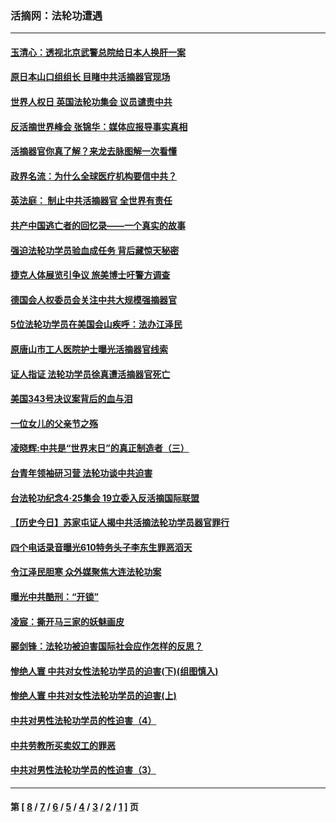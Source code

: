 ### 活摘网：法轮功遭遇
---
#### [玉清心：透视北京武警总院给日本人换肝一案](../../pages/nf5881/n13771978.md?03110430) 
#### [原日本山口组组长 目睹中共活摘器官现场](../../pages/nf5881/n13767360.md?03110430) 
#### [世界人权日 英国法轮功集会 议员谴责中共](../../pages/nf5881/n13431763.md?03110430) 
#### [反活摘世界峰会 张锦华：媒体应报导事实真相](../../pages/nf5881/n13278502.md?03110430) 
#### [活摘器官你真了解？来龙去脉图解一次看懂](../../pages/nf5881/n13013820.md?03110430) 
#### [政界名流：为什么全球医疗机构要信中共？](../../pages/nf5881/n11945479.md?03110430) 
#### [英法庭： 制止中共活摘器官 全世界有责任](../../pages/nf5881/n11330691.md?03110430) 
#### [共产中国逃亡者的回忆录——一个真实的故事](../../pages/nf5881/n10918649.md?03110430) 
#### [强迫法轮功学员验血成任务 背后藏惊天秘密](../../pages/nf5881/n4252384.md?03110430) 
#### [捷克人体展览引争议 旅美博士吁警方调查](../../pages/nf5881/n9429187.md?03110430) 
#### [德国会人权委员会关注中共大规模强摘器官](../../pages/nf5881/n8418950.md?03110430) 
#### [5位法轮功学员在美国会山疾呼：法办江泽民](../../pages/nf5881/n8101519.md?03110430) 
#### [原唐山市工人医院护士曝光活摘器官线索](../../pages/nf5881/n8076384.md?03110430) 
#### [证人指证 法轮功学员徐真遭活摘器官死亡](../../pages/nf5881/n8042467.md?03110430) 
#### [美国343号决议案背后的血与泪](../../pages/nf5881/n8020684.md?03110430) 
#### [一位女儿的父亲节之殇](../../pages/nf5881/n8014122.md?03110430) 
#### [凌晓辉:中共是“世界末日”的真正制造者（三）](../../pages/nf5881/n4210333.md?03110430) 
#### [台青年领袖研习营 法轮功谈中共迫害](../../pages/nf5881/n4141857.md?03110430) 
#### [台法轮功纪念4‧25集会 19立委入反活摘国际联盟](../../pages/nf5881/n4141821.md?03110430) 
#### [【历史今日】苏家屯证人揭中共活摘法轮功学员器官罪行](../../pages/nf5881/n4135912.md?03110430) 
#### [四个电话录音曝光610特务头子李东生罪恶滔天](../../pages/nf5881/n4040060.md?03110430) 
#### [令江泽民胆寒 众外媒聚焦大连法轮功案](../../pages/nf5881/n3932671.md?03110430) 
#### [曝光中共酷刑：“开锁”](../../pages/nf5881/n3889373.md?03110430) 
#### [凌宸：撕开马三家的妖魅画皮](../../pages/nf5881/n3849369.md?03110430) 
#### [郦剑锋：法轮功被迫害国际社会应作怎样的反思？](../../pages/nf5881/n3824560.md?03110430) 
#### [惨绝人寰 中共对女性法轮功学员的迫害(下)(组图慎入)](../../pages/nf5881/n3816285.md?03110430) 
#### [惨绝人寰 中共对女性法轮功学员的迫害(上)](../../pages/nf5881/n3815374.md?03110430) 
#### [中共对男性法轮功学员的性迫害（4）](../../pages/nf5881/n3769144.md?03110430) 
#### [中共劳教所买卖奴工的罪恶](../../pages/nf5881/n3769378.md?03110430) 
#### [中共对男性法轮功学员的性迫害（3）](../../pages/nf5881/n3768231.md?03110430) 

---
#### 第 [ [8](./8.md?03110430) / [7](./7.md?03110430) / [6](./6.md?03110430) / [5](./5.md?03110430) / [4](./4.md?03110430) / [3](./3.md?03110430) / [2](./2.md?03110430) / [1](./1.md?03110430) ] 页

